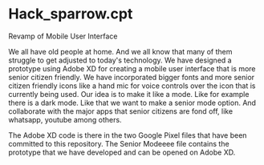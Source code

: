 # Hack_sparrow.cpt
Revamp of Mobile User Interface 

We all have old people at home. And we all know that many of them struggle to get adjusted to today's technology.
We have designed a prototype using Adobe XD for creating a mobile user interface that is more senior citizen friendly. 
We have incorporated bigger fonts and more senior citizen friendly icons like a hand mic for voice controls over the icon that is currently being used.
Our idea is to make it like a mode. Like for example there is a dark mode. Like that we want to make a senior mode option. And collaborate with the major apps that senior citizens are fond off, like whatsapp, youtube among others.

The Adobe XD code is there in the two Google Pixel files that have been committed to this repository.
The Senior Modeeee file contains the prototype that we have developed and can be opened on Adobe XD.
